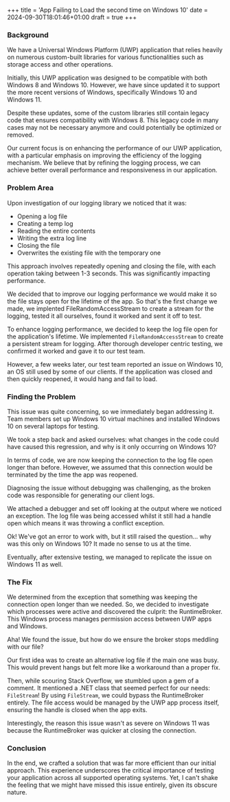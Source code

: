 +++
title = 'App Failing to Load the second time on Windows 10'
date = 2024-09-30T18:01:46+01:00
draft = true
+++

### Background

We have a Universal Windows Platform (UWP) application that relies heavily on numerous custom-built libraries for various functionalities such as storage access and other operations.

Initially, this UWP application was designed to be compatible with both Windows 8 and Windows 10. However, we have since updated it to support the more recent versions of Windows, specifically Windows 10 and Windows 11.

Despite these updates, some of the custom libraries still contain legacy code that ensures compatibility with Windows 8. This legacy code in many cases may not be necessary anymore and could potentially be optimized or removed.

Our current focus is on enhancing the performance of our UWP application, with a particular emphasis on improving the efficiency of the logging mechanism. We believe that by refining the logging process, we can achieve better overall performance and responsiveness in our application.

### Problem Area

Upon investigation of our logging library we noticed that it was:

- Opening a log file
- Creating a temp log
- Reading the entire contents
- Writing the extra log line
- Closing the file
- Overwrites the existing file with the temporary one

This approach involves repeatedly opening and closing the file, with each operation taking between 1-3 seconds. This was significantly impacting performance.

We decided that to improve our logging performance we would make it so the file stays open for the lifetime of the app. So that's the first change we made, we implented FileRandomAccessStream to create a stream for the logging, tested it all ourselves, found it worked and sent it off to test.

To enhance logging performance, we decided to keep the log file open for the application's lifetime. We implemented `FileRandomAccessStream` to create a persistent stream for logging. After thorough developer centric testing, we confirmed it worked and gave it to our test team.

However, a few weeks later, our test team reported an issue on Windows 10, an OS still used by some of our clients. If the application was closed and then quickly reopened, it would hang and fail to load.

### Finding the Problem

This issue was quite concerning, so we immediately began addressing it. Team members set up Windows 10 virtual machines and installed Windows 10 on several laptops for testing.

We took a step back and asked ourselves: what changes in the code could have caused this regression, and why is it only occurring on Windows 10?

In terms of code, we are now keeping the connection to the log file open longer than before. However, we assumed that this connection would be terminated by the time the app was reopened.

Diagnosing the issue without debugging was challenging, as the broken code was responsible for generating our client logs.

We attached a debugger and set off looking at the output where we noticed an exception. The log file was being accessed whilst it still had a handle open which means it was throwing a conflict exception.

Ok! We've got an error to work with, but it still raised the question... why was this only on Windows 10? It made no sense to us at the time.

Eventually, after extensive testing, we managed to replicate the issue on Windows 11 as well.

### The Fix

We determined from the exception that something was keeping the connection open longer than we needed. So, we decided to investigate which processes were active and discovered the culprit: the RuntimeBroker. This Windows process manages permission access between UWP apps and Windows.

Aha! We found the issue, but how do we ensure the broker stops meddling with our file?

Our first idea was to create an alternative log file if the main one was busy. This would prevent hangs but felt more like a workaround than a proper fix.

Then, while scouring Stack Overflow, we stumbled upon a gem of a comment. It mentioned a .NET class that seemed perfect for our needs: `FileStream`! By using `FileStream`, we could bypass the RuntimeBroker entirely. The file access would be managed by the UWP app process itself, ensuring the handle is closed when the app exits.

Interestingly, the reason this issue wasn't as severe on Windows 11 was because the RuntimeBroker was quicker at closing the connection.

### Conclusion

In the end, we crafted a solution that was far more efficient than our initial approach. This experience underscores the critical importance of testing your application across all supported operating systems. Yet, I can't shake the feeling that we might have missed this issue entirely, given its obscure nature.
